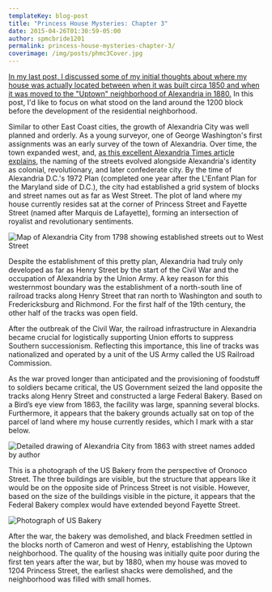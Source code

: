 ```yaml
---
templateKey: blog-post
title: "Princess House Mysteries: Chapter 3"
date: 2015-04-26T01:30:59-05:00   
author: spmcbride1201
permalink: princess-house-mysteries-chapter-3/
coverimage: /img/posts/phmc3Cover.jpg
---
```

<a href="http://spmcb.com/princess-house-mysteries-chapter-2/" target="_blank">In my last post, I discussed some of my initial thoughts about where my house was actually located between when it was built circa 1850 and when it was moved to the "Uptown" neighborhood of Alexandria in 1880.</a> In this post, I'd like to focus on what stood on the land around the 1200 block before the development of the residential neighborhood.

Similar to other East Coast cities, the growth of Alexandria City was well planned and orderly. As a young surveyor, one of George Washington's first assignments was an early survey of the town of Alexandria. Over time, the town expanded west, and, <a href="http://alextimes.com/2008/02/street-names-reflect-alexandrias-history/" target="_blank">as this excellent Alexandria Times article explains</a>, the naming of the streets evolved alongside Alexandria's identity as colonial, revolutionary, and later confederate city. By the time of Alexandria D.C.'s 1972 Plan (completed one year after the L'Enfant Plan for the Maryland side of D.C.), the city had established a grid system of blocks and street names out as far as West Street. The plot of land where my house currently resides sat at the corner of Princess Street and Fayette Street (named after Marquis de Lafayette), forming an intersection of royalist and revolutionary sentiments.</span>

![Map of Alexandria City from 1798 showing established streets out to West Street](/img/posts/Map1798Large-Copy.jpg)

Despite the establishment of this pretty plan, Alexandria had truly only developed as far as Henry Street by the start of the Civil War and the occupation of Alexandria by the Union Army. A key reason for this westernmost boundary was the establishment of a north-south line of railroad tracks along Henry Street that ran north to Washington and south to Fredericksburg and Richmond. For the first half of the 19th century, the other half of the tracks was open field.

After the outbreak of the Civil War, the railroad infrastructure in Alexandria became crucial for logistically supporting Union efforts to suppress Southern successionism. Reflecting this importance, this line of tracks was nationalized and operated by a unit of the US Army called the US Railroad Commission.

As the war proved longer than anticipated and the provisioning of foodstuff to soldiers became critical, the US Government seized the land opposite the tracks along Henry Street and constructed a large Federal Bakery. Based on a Bird’s eye view from 1863, the facility was large, spanning several blocks. Furthermore, it appears that the bakery grounds actually sat on top of the parcel of land where my house currently resides, which I mark with a star below.

![Detailed drawing of Alexandria City from 1863 with street names added by author](/img/posts/army-bakery-map-1863.jpg)

This is a photograph of the US Bakery from the perspective of Oronoco Street. The three buildings are visible, but the structure that appears like it would be on the opposite side of Princess Street is not visible. However, based on the size of the buildings visible in the picture, it appears that the Federal Bakery complex would have extended beyond Fayette Street.

![Photograph of US Bakery](/img/posts/federal-bakery.jpg)

After the war, the bakery was demolished, and black Freedmen settled in the blocks north of Cameron and west of Henry, establishing the Uptown neighborhood. The quality of the housing was initially quite poor during the first ten years after the war, but by 1880, when my house was moved to 1204 Princess Street, the earliest shacks were demolished, and the neighborhood was filled with small homes.
